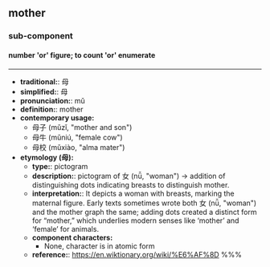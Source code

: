 ## mother
### sub-component
#### number 'or' figure; to count 'or' enumerate
---
- **traditional:**: 母
- **simplified:**: 母
- **pronunciation:**: mǔ
- **definition:**: mother
- **contemporary usage:**
  - 母子 (mǔzǐ, "mother and son")
  - 母牛 (mǔniú, "female cow")
  - 母校 (mǔxiào, "alma mater")
- **etymology (母):**
  - **type:**: pictogram
  - **description:**: pictogram of 女 (nǚ, "woman") → addition of distinguishing dots indicating breasts to distinguish mother.
  - **interpretation:**: It depicts a woman with breasts, marking the maternal figure. Early texts sometimes wrote both 女 (nǚ, "woman") and the mother graph the same; adding dots created a distinct form for “mother,” which underlies modern senses like ‘mother’ and ‘female’ for animals.
  - **component characters:**
    - None, character is in atomic form
  - **reference:**: https://en.wiktionary.org/wiki/%E6%AF%8D
%%%